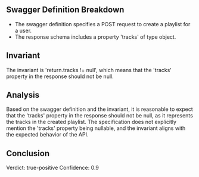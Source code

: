 ## Swagger Definition Breakdown
- The swagger definition specifies a POST request to create a playlist for a user.
- The response schema includes a property 'tracks' of type object.

## Invariant
The invariant is 'return.tracks != null', which means that the 'tracks' property in the response should not be null.

## Analysis
Based on the swagger definition and the invariant, it is reasonable to expect that the 'tracks' property in the response should not be null, as it represents the tracks in the created playlist. The specification does not explicitly mention the 'tracks' property being nullable, and the invariant aligns with the expected behavior of the API.

## Conclusion
Verdict: true-positive
Confidence: 0.9
